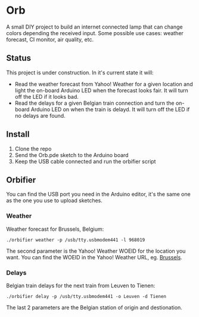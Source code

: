 # Orb

A small DIY project to build an internet connected lamp that can change colors depending the received input. Some possible use cases: weather forecast, CI monitor, air quality, etc.

## Status

This project is under construction. In it's current state it will:

* Read the weather forecast from Yahoo! Weather for a given location and light the on-board Arduino LED when the forecast looks fair. It will turn off the LED if it looks bad.
* Read the delays for a given Belgian train connection and turn the on-board Arduino LED on when the train is delayd. It will turn off the LED if no delays are found.

## Install

1. Clone the repo
2. Send the Orb.pde sketch to the Arduino board
3. Keep the USB cable connected and run the orbifier script

## Orbifier

You can find the USB port you need in the Arduino editor, it's the same one as the one you use to upload sketches.

### Weather

Weather forecast for Brussels, Belgium:

    ./orbifier weather -p /usb/tty.usbmodem441 -l 968019

The second parameter is the Yahoo! Weather WOEID for the location you want. You can find the WOEID in the Yahoo! Weather URL, eg. [Brussels](http://weather.yahoo.com/belgium/capital-region-of-brussels/brussels-968019/).

### Delays

Belgian train delays for the next train from Leuven to Tienen:

    ./orbifier delay -p /usb/tty.usbmodem441 -o Leuven -d Tienen

The last 2 parameters are the Belgian station of origin and destionation.
